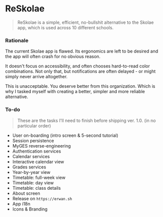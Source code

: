 # ReSkolae

> ReSkolae is a simple, efficient, no-bullshit alternative to the Skolae app, which is used across 10 different schools.

### Rationale

The current Skolae app is flawed. Its ergonomics are left to be desired and the app will often crash for no obvious reason.

It doesn't focus on accessibility, and often chooses hard-to-read color combinations.
Not only that, but notifications are often delayed - or might simply never arrive altogether.

This is unacceptable. You deserve better from this organization. Which is why I tasked myself with creating a better, simpler and more reliable alternative.

### To-do

> These are the tasks I'll need to finish before shipping ver. 1.0. (in no particular order)

- User on-boarding (intro screen & 5-second tutorial)
- Session persistence
- MyGES reverse-engineering
- Authentication services
- Calendar services
- Interactive calendar view
- Grades services
- Year-by-year view
- Timetable: full-week view
- Timetable: day view
- Timetable: class details
- About screen
- Release on `https://erwan.sh`
- App i18n
- Icons & Branding
